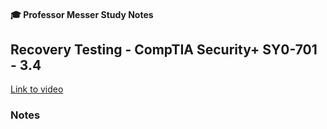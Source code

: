 #### 🎓 Professor Messer Study Notes

##  Recovery Testing - CompTIA Security+ SY0-701 - 3.4

[Link to video](https://youtu.be/IhT7Odu4xHc?si=2jF-NcVHmfHvjGHm)

### Notes



